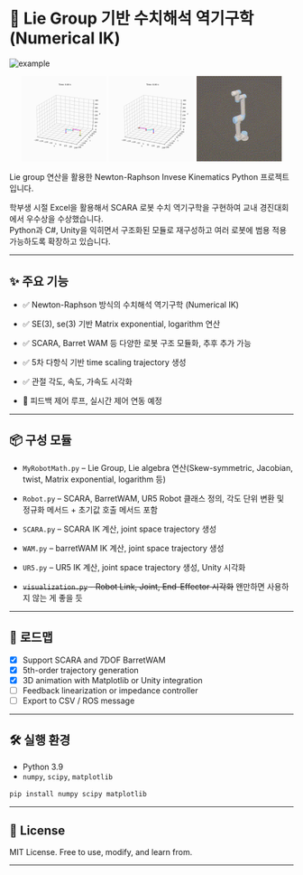 # 🤖 Lie Group 기반 수치해석 역기구학 (Numerical IK)
![example](https://github.com/user-attachments/assets/889392eb-6135-4069-9b4d-3f3a21fa743e)

<p align="center">
  <img src="scara_animation.gif" width="30%">
  <img src="scara_animation2.gif" width="30%">
  <img src="UR5.gif" width="30%">
</p>

Lie group 연산을 활용한 Newton-Raphson Invese Kinematics Python 프로젝트입니다.

학부생 시절 Excel을 활용해서 SCARA 로봇 수치 역기구학을 구현하여 교내 경진대회에서 우수상을 수상했습니다.   
Python과 C#, Unity을 익히면서 구조화된 모듈로 재구성하고 여러 로봇에 범용 적용 가능하도록 확장하고 있습니다.

---

## ✨ 주요 기능

* ✅ Newton-Raphson 방식의 수치해석 역기구학 (Numerical IK)

* ✅ SE(3), se(3) 기반 Matrix exponential, logarithm 연산

* ✅ SCARA, Barret WAM 등 다양한 로봇 구조 모듈화, 추후 추가 가능

* ✅ 5차 다항식 기반 time scaling trajectory 생성

* ✅ 관절 각도, 속도, 가속도 시각화

* 🚧 피드백 제어 루프, 실시간 제어 연동 예정

---

## 📦 구성 모듈

* `MyRobotMath.py` – Lie Group, Lie algebra 연산(Skew-symmetric, Jacobian, twist, Matrix exponential, logarithm 등)

* `Robot.py` – SCARA, BarretWAM, UR5 Robot 클래스 정의, 각도 단위 변환 및 정규화 메서드 + 초기값 호출 메서드 포함

* `SCARA.py` – SCARA IK 계산, joint space trajectory 생성

* `WAM.py` – barretWAM IK 계산, joint space trajectory 생성

* `UR5.py` – UR5 IK 계산, joint space trajectory 생성, Unity 시각화

* ~~`visualization.py` - Robot Link, Joint, End-Effector 시각화~~ 왠만하면 사용하지 않는 게 좋을 듯

---

## 🚀 로드맵

- [x] Support SCARA and 7DOF BarretWAM
- [x] 5th-order trajectory generation
- [X] 3D animation with Matplotlib or Unity integration
- [ ] Feedback linearization or impedance controller
- [ ] Export to CSV / ROS message

---

## 🛠️ 실행 환경

* Python 3.9
* `numpy`, `scipy`, `matplotlib`

```bash
pip install numpy scipy matplotlib
```
---

## 🔗 License

MIT License. Free to use, modify, and learn from.

---
